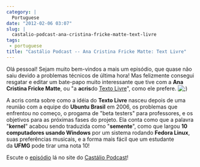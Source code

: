 ```yaml
---
category: |
  Portuguese
date: "2012-02-06 03:07"
slug: |
  castalio-podcast-ana-cristina-fricke-matte-text-livre
tags:
 - portuguese
title: "Castálio Podcast -- Ana Cristina Fricke Matte: Text Livre"
---
```


Olá pessoal! Sejam muito bem-vindos a mais um episódio, que quase não
saiu devido a problemas técnicos de última hora! Mas felizmente consegui
resgatar e editar um bate-papo muito interessante que tive com a **Ana
Cristina Fricke Matte**, ou "a **acris**do [Texto
Livre](http://www.textolivre.org/site/)", como ele
prefere. ![;)](http://www.castalio.info/wp-includes/images/smilies/icon_wink.gif)

A acris conta sobre como a idéia do **Texto Livre** nasceu depois de uma
reunião com a equipe do **Ubuntu Brasil** em 2006, os problemas que
enfrentou no começo, o progama de "beta testers" para professores, e os
objetivos para as próximas fases do projeto. Ela conta como que a
palavra "**kernel**" acabou sendo traduzida como "**semente**", como que
largou **10 computadores usando Windows** por um sistema
rodando **Fedora Linux**, suas preferências musicais, e a forma mais
fácil que um estudante da **UFMG** pode tirar uma nota 10!

Escute o
[episódio](http://www.castalio.info/ana-cristina-fricke-matte-text-livre/)
lá no site do [Castálio Podcast](http://www.castalio.info)!
